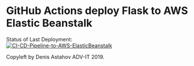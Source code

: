 # GitHub Actions deploy Flask to AWS Elastic Beanstalk



Status of Last Deployment:<br>
[![CI-CD-Pipeline-to-AWS-ElasticBeanstalk](https://github.com/jerrytest199/test22/actions/workflows/main.yml/badge.svg)](https://github.com/jerrytest199/test22/actions/workflows/main.yml)

Copyleft by Denis Astahov ADV-IT 2019.
